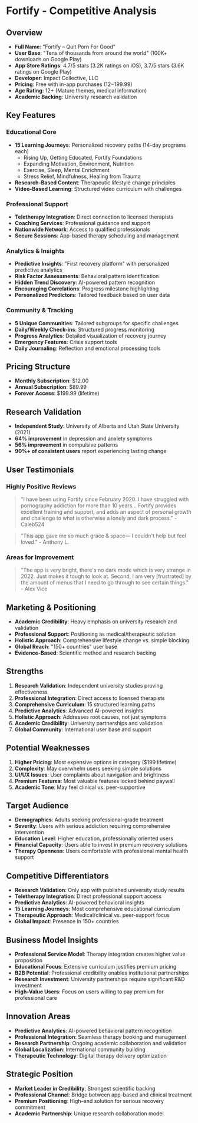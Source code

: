 # Fortify - Competitive Analysis

## Overview
- **Full Name**: "Fortify – Quit Porn For Good"
- **User Base**: "Tens of thousands from around the world" (100K+ downloads on Google Play)
- **App Store Ratings**: 4.7/5 stars (3.2K ratings on iOS), 3.7/5 stars (3.6K ratings on Google Play)
- **Developer**: Impact Collective, LLC
- **Pricing**: Free with in-app purchases ($12-$199.99)
- **Age Rating**: 12+ (Mature themes, medical information)
- **Academic Backing**: University research validation

## Key Features

### Educational Core
- **15 Learning Journeys**: Personalized recovery paths (14-day programs each)
  - Rising Up, Getting Educated, Fortify Foundations
  - Expanding Motivation, Environment, Nutrition
  - Exercise, Sleep, Mental Enrichment
  - Stress Relief, Mindfulness, Healing from Trauma
- **Research-Based Content**: Therapeutic lifestyle change principles
- **Video-Based Learning**: Structured video curriculum with challenges

### Professional Support
- **Teletherapy Integration**: Direct connection to licensed therapists
- **Coaching Services**: Professional guidance and support
- **Nationwide Network**: Access to qualified professionals
- **Secure Sessions**: App-based therapy scheduling and management

### Analytics & Insights
- **Predictive Insights**: "First recovery platform" with personalized predictive analytics
- **Risk Factor Assessments**: Behavioral pattern identification  
- **Hidden Trend Discovery**: AI-powered pattern recognition
- **Encouraging Correlations**: Progress milestone highlighting
- **Personalized Predictors**: Tailored feedback based on user data

### Community & Tracking
- **5 Unique Communities**: Tailored subgroups for specific challenges
- **Daily/Weekly Check-ins**: Structured progress monitoring
- **Progress Analytics**: Detailed visualization of recovery journey
- **Emergency Features**: Crisis support tools
- **Daily Journaling**: Reflection and emotional processing tools

## Pricing Structure
- **Monthly Subscription**: $12.00
- **Annual Subscription**: $89.99
- **Forever Access**: $199.99 (lifetime)

## Research Validation
- **Independent Study**: University of Alberta and Utah State University (2021)
- **64% improvement** in depression and anxiety symptoms
- **56% improvement** in compulsive patterns
- **90%+ of consistent users** report experiencing lasting change

## User Testimonials

### Highly Positive Reviews
> "I have been using Fortify since February 2020. I have struggled with pornography addiction for more than 10 years... Fortify provides excellent training and support, and adds an aspect of personal growth and challenge to what is otherwise a lonely and dark process." - Caleb524

> "This app gave me so much grace & space— I couldn't help but feel loved." - Anthony L.

### Areas for Improvement
> "The app is very bright, there's no dark mode which is very strange in 2022. Just makes it tough to look at. Second, I am very [frustrated] by the amount of menus that I need to go through to see certain things." - Alex Vice

## Marketing & Positioning
- **Academic Credibility**: Heavy emphasis on university research and validation
- **Professional Support**: Positioning as medical/therapeutic solution
- **Holistic Approach**: Comprehensive lifestyle change vs. simple blocking
- **Global Reach**: "150+ countries" user base
- **Evidence-Based**: Scientific method and research backing

## Strengths
1. **Research Validation**: Independent university studies proving effectiveness
2. **Professional Integration**: Direct access to licensed therapists
3. **Comprehensive Curriculum**: 15 structured learning paths
4. **Predictive Analytics**: Advanced AI-powered insights
5. **Holistic Approach**: Addresses root causes, not just symptoms
6. **Academic Credibility**: University partnerships and validation
7. **Global Community**: International user base and support

## Potential Weaknesses
1. **Higher Pricing**: Most expensive options in category ($199 lifetime)
2. **Complexity**: May overwhelm users seeking simple solutions
3. **UI/UX Issues**: User complaints about navigation and brightness
4. **Premium Features**: Most valuable features locked behind paywall
5. **Academic Tone**: May feel clinical vs. peer-supportive

## Target Audience
- **Demographics**: Adults seeking professional-grade treatment
- **Severity**: Users with serious addiction requiring comprehensive intervention
- **Education Level**: Higher education, professionally oriented users
- **Financial Capacity**: Users able to invest in premium recovery solutions
- **Therapy Openness**: Users comfortable with professional mental health support

## Competitive Differentiators
- **Research Validation**: Only app with published university study results
- **Teletherapy Integration**: Direct professional support access
- **Predictive Analytics**: AI-powered behavioral insights
- **15 Learning Journeys**: Most comprehensive educational curriculum
- **Therapeutic Approach**: Medical/clinical vs. peer-support focus
- **Global Impact**: Presence in 150+ countries

## Business Model Insights
- **Professional Service Model**: Therapy integration creates higher value proposition
- **Educational Focus**: Extensive curriculum justifies premium pricing
- **B2B Potential**: Professional credibility enables institutional partnerships
- **Research Investment**: University partnerships require significant R&D investment
- **High-Value Users**: Focus on users willing to pay premium for professional care

## Innovation Areas
- **Predictive Analytics**: AI-powered behavioral pattern recognition
- **Professional Integration**: Seamless therapy booking and management
- **Research Partnership**: Ongoing academic collaboration and validation
- **Global Localization**: International community building
- **Therapeutic Technology**: Digital therapy delivery optimization

## Strategic Position
- **Market Leader in Credibility**: Strongest scientific backing
- **Professional Channel**: Bridge between app-based and clinical treatment
- **Premium Positioning**: High-end solution for serious recovery commitment
- **Academic Partnership**: Unique research collaboration model 